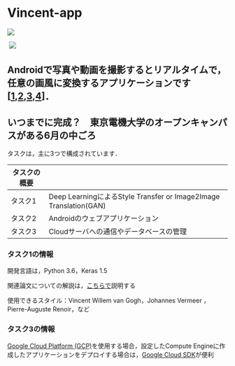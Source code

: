 # Vincent-app

![](https://pbs.twimg.com/media/DgqdsFCU8AATgCo.jpg)

​		![](https://miro.medium.com/max/500/1*Fe6z8VdUS6laTd6Ev3EohQ.gif)

## Androidで写真や動画を撮影するとリアルタイムで，任意の画風に変換するアプリケーションです[[1](https://www.youtube.com/watch?v=qXqoXhlq7BE#action=share),[2](<https://www.youtube.com/watch?v=TOCr52yLwSE>),[3](https://towardsdatascience.com/artistic-style-transfer-b7566a216431),[4](https://qiita.com/kidach1/items/0e7af5981e39955f33d6)]．

## いつまでに完成？　東京電機大学のオープンキャンパスがある6月の中ごろ

タスクは，主に3つで構成されています．

| タスクの概要 |                                                              |
| ------------ | :----------------------------------------------------------- |
| タスク1      | Deep LearningによるStyle Transfer or Image2Image Translation(GAN) |
| タスク2      | Androidのウェブアプリケーション                              |
| タスク3      | Cloudサーバへの通信やデータベースの管理                      |



### タスク1の情報

開発言語は，Python 3.6，Keras 1.5

関連論文についての解説は，[こちらで](https://github.com/https-github-com-mtakamat/Related-Papers)説明する

使用できるスタイル：Vincent Willem van Gogh，Johannes Vermeer ，Pierre-Auguste Renoir，など

### タスク3の情報

[Google Cloud Platform (GCP)](https://console.cloud.google.com/home/dashboard?hl=ja&project=adroit-particle-265806)を使用する場合，設定したCompute Engineに作成したアプリケーションをデプロイする場合は，[Google Cloud SDK](https://cloud.google.com/sdk/?hl=ja)が便利